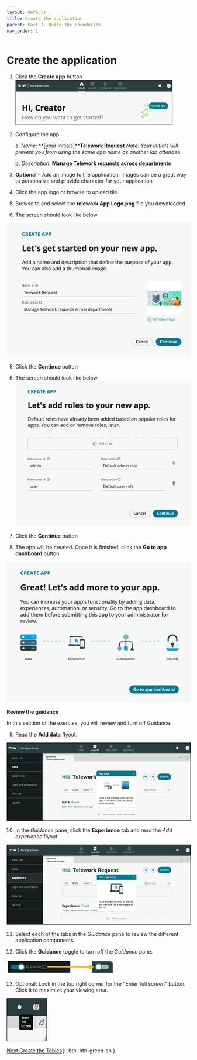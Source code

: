 ```yaml
---
layout: default
title: Create the application
parent: Part 1. Build the Foundation
nav_order: 1
---
```


# Create the application

1. Click the **Create app** button
![relative](images/1_Create_App.png)


2. Configure the app

    a. _Name_: **[your initials]****Telework Request**
    _Note: Your initials will prevent you from using the same app name as another lab attendee._

    b. _Description_: **Manage Telework requests across departments**

3. **Optional** – Add an image to the application. Images can be a great way to personalize and provide character for your application.

  1. Click the app logo or browse to upload tile.
  2. Browse to and select the  **telework App Logo.png** file you downloaded.

4. The screen should look like below

![relative](./images/1_New_App_Final_State.png)

5. Click the **Continue** button

6. The screen should look like below
![relative](images/1_add_roles.png)

7. Click the **Continue** button

8. The app will be created. Once it is finished, click the **Go to app dashboard** button

![relative](images/Go_to_app_dashboard.png)

**Review the guidance**

In this section of the exercise, you will review and turn off Guidance.

9. Read the **Add data** flyout.

![relative](images/guidance_add_data.png)

10. In the _Guidance_ pane, click the  **Experience**  tab and read the _Add experience_ flyout.

![relative](images/guidance_add_experience.png)

11. Select each of the tabs in the _Guidance_ pane to review the different application components.

12. Click the  **Guidance**  toggle to turn off the _Guidance_ pane.

![relative](images/toggle_guidance.png)

13. Optional: Look in the top right corner for the "Enter full screen" button. Click it to maximize your viewing area.

![relative](images/full-screen.png)


 [Next Create the Tables](Part_1.2_Create_the_Data.md){: .btn .btn-green-sn }
